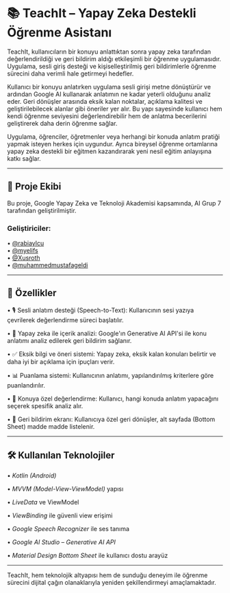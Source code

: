 # 📚 TeachIt – Yapay Zeka Destekli Öğrenme Asistanı

TeachIt, kullanıcıların bir konuyu anlattıktan sonra yapay zeka tarafından değerlendirildiği ve geri bildirim aldığı etkileşimli bir öğrenme uygulamasıdır. Uygulama, sesli giriş desteği ve kişiselleştirilmiş geri bildirimlerle öğrenme sürecini daha verimli hale getirmeyi hedefler.

Kullanıcı bir konuyu anlatırken uygulama sesli girişi metne dönüştürür ve ardından Google AI kullanarak anlatımın ne kadar yeterli olduğunu analiz eder. Geri dönüşler arasında eksik kalan noktalar, açıklama kalitesi ve geliştirilebilecek alanlar gibi öneriler yer alır. Bu yapı sayesinde kullanıcı hem kendi öğrenme seviyesini değerlendirebilir hem de anlatma becerilerini geliştirerek daha derin öğrenme sağlar.

Uygulama, öğrenciler, öğretmenler veya herhangi bir konuda anlatım pratiği yapmak isteyen herkes için uygundur. Ayrıca bireysel öğrenme ortamlarına yapay zeka destekli bir eğitmen kazandırarak yeni nesil eğitim anlayışına katkı sağlar.

---

## 👥 Proje Ekibi

Bu proje, Google Yapay Zeka ve Teknoloji Akademisi kapsamında, AI Grup 7 tarafından geliştirilmiştir.

### Geliştiriciler:

•⁠  ⁠[@rabiaylcu](https://github.com/rabiaylcu)  
•⁠  ⁠[@myelifs](https://github.com/myelifs)  
•⁠  ⁠[@Xusroth](https://github.com/Xusroth)  
•⁠  ⁠[@muhammedmustafageldi](https://github.com/muhammedmustafageldi)  

---

## 🚀 Özellikler

•⁠  ⁠🎙 Sesli anlatım desteği (Speech-to-Text): Kullanıcının sesi yazıya çevrilerek değerlendirme süreci başlatılır.

•⁠  ⁠🧠 Yapay zeka ile içerik analizi: Google'ın Generative AI API'si ile konu anlatımı analiz edilerek geri bildirim sağlanır.

•⁠  ⁠✅ Eksik bilgi ve öneri sistemi: Yapay zeka, eksik kalan konuları belirtir ve daha iyi bir açıklama için ipuçları verir.

•⁠  ⁠📊 Puanlama sistemi: Kullanıcının anlatımı, yapılandırılmış kriterlere göre puanlandırılır.

•⁠  ⁠📌 Konuya özel değerlendirme: Kullanıcı, hangi konuda anlatım yapacağını seçerek spesifik analiz alır.

•⁠  ⁠🧾 Geri bildirim ekranı: Kullanıcıya özel geri dönüşler, alt sayfada (Bottom Sheet) madde madde listelenir.

---

## 🛠 Kullanılan Teknolojiler

•⁠  ⁠*Kotlin (Android)*

•⁠  ⁠*MVVM (Model-View-ViewModel)* yapısı

•⁠  ⁠*LiveData* ve ViewModel

•⁠  ⁠*ViewBinding* ile güvenli view erişimi

•⁠  ⁠*Google Speech Recognizer* ile ses tanıma

•⁠  ⁠*Google AI Studio – Generative AI API*

•⁠  ⁠*Material Design Bottom Sheet* ile kullanıcı dostu arayüz

---

TeachIt, hem teknolojik altyapısı hem de sunduğu deneyim ile öğrenme sürecini dijital çağın olanaklarıyla yeniden şekillendirmeyi amaçlamaktadır.
